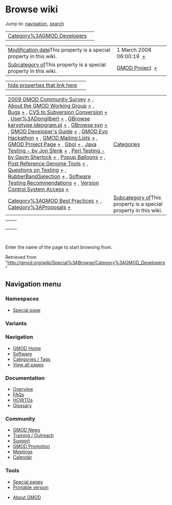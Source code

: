 <div id="mw-page-base" class="noprint">

</div>

<div id="mw-head-base" class="noprint">

</div>

<div id="content" class="mw-body" role="main">

<span id="top"></span>

<div id="mw-js-message" style="display:none;">

</div>



# <span dir="auto">Browse wiki</span>

<div id="bodyContent">

<div id="contentSub">

</div>

<div id="jump-to-nav" class="mw-jump">

Jump to: [navigation](#mw-navigation), [search](#p-search)

</div>

<div id="mw-content-text">

|  |  |
|----|----|
| [Category%3AGMOD Developers](/wiki/Category%3AGMOD_Developers "Category%3AGMOD Developers") |  |

|  |  |
|----|----|
| <span class="smw-highlighter" data-type="1" state="inline" data-title="Property"><span class="smwbuiltin">[Modification date](/wiki/Property:Modification_date "Property:Modification date")</span><span class="smwttcontent">This property is a special property in this wiki.</span></span> | <span class="smwb-value">1 March 2008 06:00:19  <span class="smwsearch">[+](/wiki/Special%3ASearchByProperty/Modification-20date/1-20March-202008-2006:00:19 "Special%3ASearchByProperty/Modification-20date/1-20March-202008-2006:00:19")</span></span> |
| <span class="smw-highlighter" data-type="1" state="inline" data-title="Property"><span class="smwbuiltin">[Subcategory of](/wiki/Property:Subcategory_of "Property:Subcategory of")</span><span class="smwttcontent">This property is a special property in this wiki.</span></span> | <span class="smwb-value">[GMOD Project](/wiki/Category%3AGMOD_Project "Category%3AGMOD Project")  <span class="smwsearch">[+](/wiki/Special%3ASearchByProperty/Subcategory-20of/GMOD-20Project "Special%3ASearchByProperty/Subcategory-20of/GMOD-20Project")</span></span> |

<span id="smw_browse_incoming"></span>

|  |  |
|----|----|
| [hide properties that link here](/mediawiki/index.php?title=Special:Browse&offset=0&dir=out&article=Category%3AGMOD+Developers)  |  |

|  |  |
|----|----|
| <span class="smwb-ivalue">[2009 GMOD Community Survey](/wiki/2009_GMOD_Community_Survey "2009 GMOD Community Survey") <span class="smwbrowse">[+](/wiki/Special%3ABrowse/2009-20GMOD-20Community-20Survey "Special%3ABrowse/2009-20GMOD-20Community-20Survey")</span></span> , <span class="smwb-ivalue">[About the GMOD Working Group](/wiki/About_the_GMOD_Working_Group "About the GMOD Working Group") <span class="smwbrowse">[+](/wiki/Special%3ABrowse/About-20the-20GMOD-20Working-20Group "Special%3ABrowse/About-20the-20GMOD-20Working-20Group")</span></span> , <span class="smwb-ivalue">[Bugs](/wiki/Bugs "Bugs") <span class="smwbrowse">[+](/wiki/Special%3ABrowse/Bugs "Special%3ABrowse/Bugs")</span></span> , <span class="smwb-ivalue">[CVS to Subversion Conversion](/wiki/CVS_to_Subversion_Conversion "CVS to Subversion Conversion") <span class="smwbrowse">[+](/wiki/Special%3ABrowse/CVS-20to-20Subversion-20Conversion "Special%3ABrowse/CVS-20to-20Subversion-20Conversion")</span></span> , <span class="smwb-ivalue">[User%3ADongilbert](/wiki/User%3ADongilbert "User%3ADongilbert") <span class="smwbrowse">[+](/wiki/Special%3ABrowse/User%3ADongilbert "Special%3ABrowse/User%3ADongilbert")</span></span> , <span class="smwb-ivalue">[GBrowse karyotype ideogram.pl](/wiki/GBrowse_karyotype_ideogram.pl "GBrowse karyotype ideogram.pl") <span class="smwbrowse">[+](/wiki/Special%3ABrowse/GBrowse-20karyotype-20ideogram.pl "Special%3ABrowse/GBrowse-20karyotype-20ideogram.pl")</span></span> , <span class="smwb-ivalue">[GBrowse syn](/wiki/GBrowse_syn "GBrowse syn") <span class="smwbrowse">[+](/wiki/Special%3ABrowse/GBrowse-20syn "Special%3ABrowse/GBrowse-20syn")</span></span> , <span class="smwb-ivalue">[GMOD Developer's Guide](/wiki/GMOD_Developer%27s_Guide "GMOD Developer's Guide") <span class="smwbrowse">[+](/wiki/Special%3ABrowse/GMOD-20Developer%27s-20Guide "Special%3ABrowse/GMOD-20Developer's-20Guide")</span></span> , <span class="smwb-ivalue">[GMOD Evo Hackathon](/wiki/GMOD_Evo_Hackathon "GMOD Evo Hackathon") <span class="smwbrowse">[+](/wiki/Special%3ABrowse/GMOD-20Evo-20Hackathon "Special%3ABrowse/GMOD-20Evo-20Hackathon")</span></span> , <span class="smwb-ivalue">[GMOD Mailing Lists](/wiki/GMOD_Mailing_Lists "GMOD Mailing Lists") <span class="smwbrowse">[+](/wiki/Special%3ABrowse/GMOD-20Mailing-20Lists "Special%3ABrowse/GMOD-20Mailing-20Lists")</span></span> , <span class="smwb-ivalue">[GMOD Project Page](/wiki/GMOD_Project_Page "GMOD Project Page") <span class="smwbrowse">[+](/wiki/Special%3ABrowse/GMOD-20Project-20Page "Special%3ABrowse/GMOD-20Project-20Page")</span></span> , <span class="smwb-ivalue">[Gbol](/wiki/Gbol "Gbol") <span class="smwbrowse">[+](/wiki/Special%3ABrowse/Gbol "Special%3ABrowse/Gbol")</span></span> , <span class="smwb-ivalue">[Java Testing - by Jon Slenk](/wiki/Java_Testing_-_by_Jon_Slenk "Java Testing - by Jon Slenk") <span class="smwbrowse">[+](/wiki/Special%3ABrowse/Java-20Testing-20-2D-20by-20Jon-20Slenk "Special%3ABrowse/Java-20Testing-20-2D-20by-20Jon-20Slenk")</span></span> , <span class="smwb-ivalue">[Perl Testing - by Gavin Sherlock](/wiki/Perl_Testing_-_by_Gavin_Sherlock "Perl Testing - by Gavin Sherlock") <span class="smwbrowse">[+](/wiki/Special%3ABrowse/Perl-20Testing-20-2D-20by-20Gavin-20Sherlock "Special%3ABrowse/Perl-20Testing-20-2D-20by-20Gavin-20Sherlock")</span></span> , <span class="smwb-ivalue">[Popup Balloons](/wiki/Popup_Balloons "Popup Balloons") <span class="smwbrowse">[+](/wiki/Special%3ABrowse/Popup-20Balloons "Special%3ABrowse/Popup-20Balloons")</span></span> , <span class="smwb-ivalue">[Post Reference Genome Tools](/wiki/Post_Reference_Genome_Tools "Post Reference Genome Tools") <span class="smwbrowse">[+](/wiki/Special%3ABrowse/Post-20Reference-20Genome-20Tools "Special%3ABrowse/Post-20Reference-20Genome-20Tools")</span></span> , <span class="smwb-ivalue">[Questions on Testing](/wiki/Questions_on_Testing "Questions on Testing") <span class="smwbrowse">[+](/wiki/Special%3ABrowse/Questions-20on-20Testing "Special%3ABrowse/Questions-20on-20Testing")</span></span> , <span class="smwb-ivalue">[RubberBandSelection](/wiki/RubberBandSelection "RubberBandSelection") <span class="smwbrowse">[+](/wiki/Special%3ABrowse/RubberBandSelection "Special%3ABrowse/RubberBandSelection")</span></span> , <span class="smwb-ivalue">[Software Testing Recommendations](/wiki/Software_Testing_Recommendations "Software Testing Recommendations") <span class="smwbrowse">[+](/wiki/Special%3ABrowse/Software-20Testing-20Recommendations "Special%3ABrowse/Software-20Testing-20Recommendations")</span></span> , <span class="smwb-ivalue">[Version Control System Access](/wiki/Version_Control_System_Access "Version Control System Access") <span class="smwbrowse">[+](/wiki/Special%3ABrowse/Version-20Control-20System-20Access "Special%3ABrowse/Version-20Control-20System-20Access")</span></span> | [Categories](/wiki/Special%3ACategories "Special%3ACategories") |
| <span class="smwb-ivalue">[Category%3AGMOD Best Practices](/wiki/Category%3AGMOD_Best_Practices "Category%3AGMOD Best Practices") <span class="smwbrowse">[+](/wiki/Special%3ABrowse/Category%3AGMOD-20Best-20Practices "Special%3ABrowse/Category%3AGMOD-20Best-20Practices")</span></span> , <span class="smwb-ivalue">[Category%3AProposals](/wiki/Category%3AProposals "Category%3AProposals") <span class="smwbrowse">[+](/wiki/Special%3ABrowse/Category%3AProposals "Special%3ABrowse/Category%3AProposals")</span></span> | <span class="smw-highlighter" data-type="1" state="inline" data-title="Property"><span class="smwbuiltin">[Subcategory of](/wiki/Property:Subcategory_of "Property:Subcategory of")</span><span class="smwttcontent">This property is a special property in this wiki.</span></span> |

|     |     |
|-----|-----|
|     |     |

 

Enter the name of the page to start browsing from.  

</div>

<div class="printfooter">

Retrieved from
"<http://gmod.org/wiki/Special%3ABrowse/Category%3AGMOD_Developers>"

</div>

<div id="catlinks" class="catlinks catlinks-allhidden">

</div>

<div class="visualClear">

</div>

</div>

</div>

<div id="mw-navigation">

## Navigation menu

<div id="mw-head">



<div id="left-navigation">

<div id="p-namespaces" class="vectorTabs" role="navigation"
aria-labelledby="p-namespaces-label">

### Namespaces

- <span id="ca-nstab-special">[Special
  page](/wiki/Special%3ABrowse/Category%3AGMOD_Developers "This is a special page, you cannot edit the page itself")</span>

</div>

<div id="p-variants" class="vectorMenu emptyPortlet" role="navigation"
aria-labelledby="p-variants-label">

### 

### Variants[](#)

<div class="menu">

</div>

</div>

</div>





</div>



</div>

</div>

</div>

<div id="mw-panel">

<div id="p-logo" role="banner">

<a href="/wiki/Main_Page"
style="background-image: url(http://gmod.org/images/GMOD-cogs.png);"
title="Visit the main page"></a>

</div>

<div id="p-Navigation" class="portal" role="navigation"
aria-labelledby="p-Navigation-label">

### Navigation

<div class="body">

- <span id="n-GMOD-Home">[GMOD Home](/wiki/Main_Page)</span>
- <span id="n-Software">[Software](/wiki/GMOD_Components)</span>
- <span id="n-Categories-.2F-Tags">[Categories /
  Tags](/wiki/Categories)</span>
- <span id="n-View-all-pages">[View all
  pages](/wiki/Special:AllPages)</span>

</div>

</div>

<div id="p-Documentation" class="portal" role="navigation"
aria-labelledby="p-Documentation-label">

### Documentation

<div class="body">

- <span id="n-Overview">[Overview](/wiki/Overview)</span>
- <span id="n-FAQs">[FAQs](/wiki/Category%3AFAQ)</span>
- <span id="n-HOWTOs">[HOWTOs](/wiki/Category%3AHOWTO)</span>
- <span id="n-Glossary">[Glossary](/wiki/Glossary)</span>

</div>

</div>

<div id="p-Community" class="portal" role="navigation"
aria-labelledby="p-Community-label">

### Community

<div class="body">

- <span id="n-GMOD-News">[GMOD News](/wiki/GMOD_News)</span>
- <span id="n-Training-.2F-Outreach">[Training /
  Outreach](/wiki/Training_and_Outreach)</span>
- <span id="n-Support">[Support](/wiki/Support)</span>
- <span id="n-GMOD-Promotion">[GMOD
  Promotion](/wiki/GMOD_Promotion)</span>
- <span id="n-Meetings">[Meetings](/wiki/Meetings)</span>
- <span id="n-Calendar">[Calendar](/wiki/Calendar)</span>

</div>

</div>

<div id="p-tb" class="portal" role="navigation"
aria-labelledby="p-tb-label">

### Tools

<div class="body">

- <span id="t-specialpages"><a href="/wiki/Special%3ASpecialPages" accesskey="q"
  title="A list of all special pages [q]">Special pages</a></span>
- <span id="t-print"><a
  href="/mediawiki/index.php?title=Special%3ABrowse/Category%3AGMOD_Developers&amp;printable=yes"
  rel="alternate" accesskey="p"
  title="Printable version of this page [p]">Printable version</a></span>

</div>

</div>

</div>

</div>

<div id="footer" role="contentinfo">

- <span id="footer-places-about">[About
  GMOD](/wiki/GMOD%3AAbout "GMOD%3AAbout")</span>

<!-- -->






</div>
